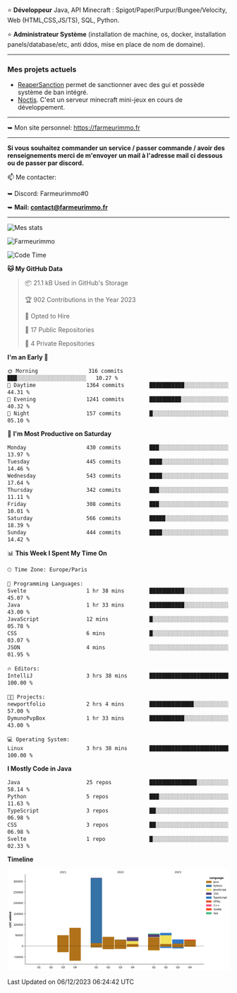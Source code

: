 ⭐ **Développeur** Java, API Minecraft : Spigot/Paper/Purpur/Bungee/Velocity, Web (HTML,CSS,JS/TS), SQL, Python.

⭐ **Administrateur Système** (installation de machine, os, docker, installation panels/database/etc, anti ddos, mise en place de nom de domaine).

---

### Mes projets actuels
- [ReaperSanction](https://www.spigotmc.org/resources/reapersanction.89580/) permet de sanctionner avec des gui et possède système de ban intégré.
- [Noctis](https://discord.gg/ydRurvUJ8U). C'est un serveur minecraft mini-jeux en cours de développement.

---

➥ Mon site personnel: https://farmeurimmo.fr

---

**Si vous souhaitez commander un service / passer commande / avoir des renseignements merci de m'envoyer un mail à l'adresse mail ci dessous ou de passer par discord.**

📫 Me contacter:
 
   ➥ Discord: Farmeurimmo#0
   
   ➥ **Mail: contact@farmeurimmo.fr**

---

![Mes stats](https://github-readme-stats.farmeurimmo.fr/api?username=Farmeurimmo&count_private=true&show_icons=true&theme=radical)

<img src="https://komarev.com/ghpvc/?username=Farmeurimmo" alt="Farmeurimmo" />

<!--START_SECTION:waka-->
![Code Time](http://img.shields.io/badge/Code%20Time-1%2C034%20hrs%206%20mins-blue)

**🐱 My GitHub Data** 

> 📦 21.1 kB Used in GitHub's Storage 
 > 
> 🏆 902 Contributions in the Year 2023
 > 
> 💼 Opted to Hire
 > 
> 📜 17 Public Repositories 
 > 
> 🔑 4 Private Repositories 
 > 
**I'm an Early 🐤** 

```text
🌞 Morning                316 commits         ███░░░░░░░░░░░░░░░░░░░░░░   10.27 % 
🌆 Daytime                1364 commits        ███████████░░░░░░░░░░░░░░   44.31 % 
🌃 Evening                1241 commits        ██████████░░░░░░░░░░░░░░░   40.32 % 
🌙 Night                  157 commits         █░░░░░░░░░░░░░░░░░░░░░░░░   05.10 % 
```
📅 **I'm Most Productive on Saturday** 

```text
Monday                   430 commits         ███░░░░░░░░░░░░░░░░░░░░░░   13.97 % 
Tuesday                  445 commits         ████░░░░░░░░░░░░░░░░░░░░░   14.46 % 
Wednesday                543 commits         ████░░░░░░░░░░░░░░░░░░░░░   17.64 % 
Thursday                 342 commits         ███░░░░░░░░░░░░░░░░░░░░░░   11.11 % 
Friday                   308 commits         ███░░░░░░░░░░░░░░░░░░░░░░   10.01 % 
Saturday                 566 commits         █████░░░░░░░░░░░░░░░░░░░░   18.39 % 
Sunday                   444 commits         ████░░░░░░░░░░░░░░░░░░░░░   14.42 % 
```


📊 **This Week I Spent My Time On** 

```text
🕑︎ Time Zone: Europe/Paris

💬 Programming Languages: 
Svelte                   1 hr 38 mins        ███████████░░░░░░░░░░░░░░   45.07 % 
Java                     1 hr 33 mins        ███████████░░░░░░░░░░░░░░   43.00 % 
JavaScript               12 mins             █░░░░░░░░░░░░░░░░░░░░░░░░   05.78 % 
CSS                      6 mins              █░░░░░░░░░░░░░░░░░░░░░░░░   03.07 % 
JSON                     4 mins              ░░░░░░░░░░░░░░░░░░░░░░░░░   01.95 % 

🔥 Editors: 
IntelliJ                 3 hrs 38 mins       █████████████████████████   100.00 % 

🐱‍💻 Projects: 
newportfolio             2 hrs 4 mins        ██████████████░░░░░░░░░░░   57.00 % 
DymunoPvpBox             1 hr 33 mins        ███████████░░░░░░░░░░░░░░   43.00 % 

💻 Operating System: 
Linux                    3 hrs 38 mins       █████████████████████████   100.00 % 
```

**I Mostly Code in Java** 

```text
Java                     25 repos            ███████████████░░░░░░░░░░   58.14 % 
Python                   5 repos             ███░░░░░░░░░░░░░░░░░░░░░░   11.63 % 
TypeScript               3 repos             ██░░░░░░░░░░░░░░░░░░░░░░░   06.98 % 
CSS                      3 repos             ██░░░░░░░░░░░░░░░░░░░░░░░   06.98 % 
Svelte                   1 repo              █░░░░░░░░░░░░░░░░░░░░░░░░   02.33 % 
```



**Timeline**

![Lines of Code chart](https://raw.githubusercontent.com/Farmeurimmo/Farmeurimmo/main/assets/bar_graph.png)


 Last Updated on 06/12/2023 06:24:42 UTC
<!--END_SECTION:waka-->
